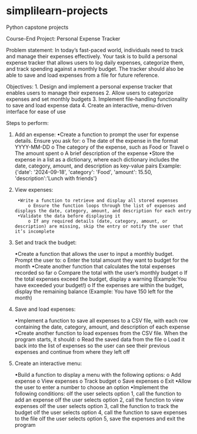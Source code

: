 # simplilearn-projects

Python capstone projects

Course-End Project: Personal Expense Tracker

Problem statement:
    In today’s fast-paced world, individuals need to track and manage their expenses effectively. Your task is to build a personal expense tracker that allows users to log daily expenses, categorize them, and track spending against a monthly budget. The tracker should also be able to save and load expenses from a file for future reference.

Objectives:
    1. Design and implement a personal expense tracker that enables users to manage their expenses
    2. Allow users to categorize expenses and set monthly budgets
    3. Implement file-handling functionality to save and load expense data
    4. Create an interactive, menu-driven interface for ease of use
    
Steps to perform:

1. Add an expense:
    •Create a function to prompt the user for expense details. Ensure you ask for:
        o The date of the expense in the format YYYY-MM-DD
        o The category of the expense, such as Food or Travel
        o The amount spent
        o A brief description of the expense
    •Store the expense in a list as a dictionary, where each dictionary includes the date, category, amount, and description as key-value pairs
        Example:
        {'date': '2024-09-18', 'category': 'Food', 'amount': 15.50, 'description':'Lunch with friends'}

2. View expenses:

        •Write a function to retrieve and display all stored expenses
            o Ensure the function loops through the list of expenses and displays the date, category, amount, and description for each entry
        •Validate the data before displaying it
            o If any required details (date, category, amount, or description) are missing, skip the entry or notify the user that it’s incomplete

3. Set and track the budget:

    •Create a function that allows the user to input a monthly budget. Prompt the user to:
        o Enter the total amount they want to budget for the month
    •Create another function that calculates the total expenses recorded so far
        o Compare the total with the user’s monthly budget
        o If the total expenses exceed the budget, display a warning 
        (Example:You have exceeded your budget!)
        o If the expenses are within the budget, display the remaining balance
        (Example: You have 150 left for the month)

4. Save and load expenses:

    •Implement a function to save all expenses to a CSV file, with each row containing the date, category, amount, and description of each expense
    •Create another function to load expenses from the CSV file. When the program starts, it should:
        o Read the saved data from the file
        o Load it back into the list of expenses so the user can see their previous expenses and continue from where they left off

5. Create an interactive menu:

    •Build a function to display a menu with the following options:
        o Add expense
        o View expenses
        o Track budget
        o Save expenses
        o Exit
    •Allow the user to enter a number to choose an option
    •Implement the following conditions:
        oIf the user selects option 1, call the function to add an expense
        oIf the user selects option 2, call the function to view expenses
        oIf the user selects option 3, call the function to track the budget
        oIf the user selects option 4, call the function to save expenses to the file
        oIf the user selects option 5, save the expenses and exit the program